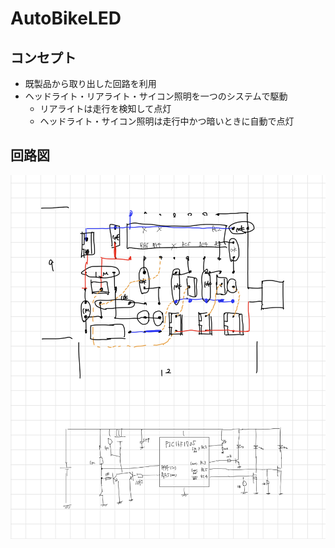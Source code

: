 # AutoBikeLED

## コンセプト
- 既製品から取り出した回路を利用
- ヘッドライト・リアライト・サイコン照明を一つのシステムで駆動
  - リアライトは走行を検知して点灯
  - ヘッドライト・サイコン照明は走行中かつ暗いときに自動で点灯

## 回路図

![schematck](./images/schematic.jpeg)
